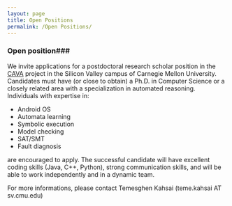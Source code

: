 ```yaml
---
layout: page
title: Open Positions
permalink: /Open Positions/
---
```



### Open position###

We invite applications for a postdoctoral research scholar position in the [CAVA][cava] project  in the Silicon Valley campus of Carnegie Mellon University.  Candidates must have (or close to obtain) a Ph.D. in Computer Science or a closely related area with a specialization in automated reasoning. Individuals with expertise in:

* Android OS
* Automata learning
* Symbolic execution
* Model checking
* SAT/SMT 
* Fault diagnosis 

are encouraged to apply. The successful candidate will have excellent coding skills (Java, C++, Python), strong communication skills, and will be able to work independently and in a dynamic team.

For more informations, please contact Temesghen Kahsai (teme.kahsai AT sv.cmu.edu)


[cava]: http://www.lememta.info/2014/07/01/CaVa-:-Compositional-Analysis-of-Android-Bluetooth-Stack/